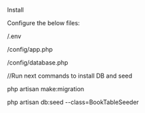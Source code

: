 

Install

Configure the below files:

/.env

/config/app.php

/config/database.php



//Run next commands to install DB and seed

php artisan make:migration

php artisan db:seed --class=BookTableSeeder

